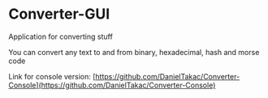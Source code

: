 # Converter-GUI
Application for converting stuff

You can convert any text to and from binary, hexadecimal, hash and morse code

Link for console version: [https://github.com/DanielTakac/Converter-Console](https://github.com/DanielTakac/Converter-Console)
